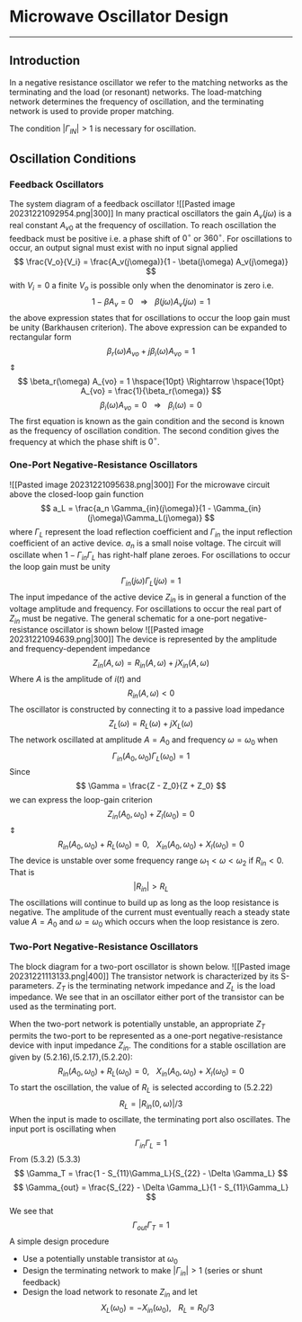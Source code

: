 # Microwave Oscillator Design
---
## Introduction
In a negative resistance oscillator we refer to the matching networks as the terminating and the load (or resonant) networks. The load-matching network determines the frequency of oscillation, and the terminating network is used to provide proper matching.

The condition $|\Gamma_{IN}| > 1$ is necessary for oscillation. 
## Oscillation Conditions
### Feedback Oscillators
The system diagram of a feedback oscillator
![[Pasted image 20231221092954.png|300]]
In many practical oscillators the gain $A_v(j\omega)$ is a real constant $A_{v0}$ at the frequency of oscillation. To reach oscillation the feedback must be positive i.e. a phase shift of $0^{\circ}$ or $360^{\circ}$. For oscillations to occur, an output signal must exist with no input signal applied
$$ \frac{V_o}{V_i} = \frac{A_v(j\omega)}{1 - \beta(j\omega) A_v(j\omega)} $$
with $V_i = 0$ a finite $V_o$ is possible only when the denominator is zero i.e.
$$ 1 - \beta A_v = 0 \hspace{10pt} \Rightarrow \hspace{10pt} \beta(j\omega) A_v(j\omega) = 1$$
the above expression states that for oscillations to occur the loop gain must be unity (Barkhausen criterion). The above expression can be expanded to rectangular form
$$ \beta_r(\omega) A_{vo} + j\beta_i(\omega)A_{vo} = 1 $$
$\Updownarrow$
$$ \beta_r(\omega) A_{vo} = 1 \hspace{10pt} \Rightarrow \hspace{10pt} A_{vo} = \frac{1}{\beta_r(\omega)} $$
$$ \beta_i(\omega) A_{vo} = 0 \hspace{10pt} \Rightarrow \hspace{10pt} \beta_i(\omega) = 0 $$
The first equation is known as the gain condition and the second is known as the frequency of oscillation condition. The second condition gives the frequency at which the phase shift is $0^{\circ}$. 
### One-Port Negative-Resistance Oscillators
![[Pasted image 20231221095638.png|300]]
For the microwave circuit above the closed-loop gain function
$$ a_L = \frac{a_n \Gamma_{in}(j\omega)}{1 - \Gamma_{in}(j\omega)\Gamma_L(j\omega)} $$
where $\Gamma_L$ represent the load reflection coefficient and $\Gamma_{in}$ the input reflection coefficient of an active device. $a_n$ is a small noise voltage. The circuit will oscillate when $1 - \Gamma_{in}\Gamma_L$ has right-half plane zeroes. For oscillations to occur the loop gain must be unity
$$ \Gamma_{in}(j\omega) \Gamma_L(j\omega) = 1 $$
The input impedance of the active device $Z_{in}$ is in general a function of the voltage amplitude and frequency. For oscillations to occur the real part of $Z_{in}$ must be negative. 
The general schematic for a one-port negative-resistance oscillator is shown below
![[Pasted image 20231221094639.png|300]]
The device is represented by the amplitude and frequency-dependent impedance
$$ Z_{in}(A,\omega) = R_{in}(A,\omega) + j X_{in}(A,\omega) $$
Where $A$ is the amplitude of $i(t)$ and
$$ R_{in}(A,\omega) < 0 $$
The oscillator is constructed by connecting it to a passive load impedance
$$ Z_L(\omega) = R_L(\omega) + jX_L(\omega) $$
The network oscillated at amplitude $A = A_0$ and frequency $\omega = \omega_0$ when
$$ \Gamma_{in}(A_0, \omega_0) \Gamma_L(\omega_0) = 1 $$
Since 
$$ \Gamma = \frac{Z - Z_0}{Z + Z_0} $$
we can express the loop-gain criterion
$$ Z_{in}(A_0, \omega_0) + Z_l(\omega_0) = 0 $$
$\Updownarrow$
$$ R_{in}(A_0, \omega_0) + R_L (\omega_0) = 0, \hspace{10pt} X_{in}(A_0, \omega_0) + X_l(\omega_0) = 0 $$
The device is unstable over some frequency range $\omega_1 < \omega < \omega_2$ if $R_{in} < 0$. That is
$$ |R_{in}| > R_L $$
The oscillations will continue to build up as long as the loop resistance is negative. The amplitude of the current must eventually reach a steady state value $A = A_0$ and $\omega = \omega_0$ which occurs when the loop resistance is zero.
### Two-Port Negative-Resistance Oscillators
The block diagram for a two-port oscillator is shown below.
![[Pasted image 20231221113133.png|400]]
The transistor network is characterized by its S-parameters. $Z_T$ is the terminating network impedance and $Z_L$ is the load impedance. We see that in an oscillator either port of the transistor can be used as the terminating port. 

When the two-port network is potentially unstable, an appropriate $Z_T$ permits the two-port to be represented as a one-port negative-resistance device with input impedance $Z_{in}$. The conditions for a stable oscillation are given by (5.2.16),(5.2.17),(5.2.20):
$$  R_{in}(A_0, \omega_0) + R_L (\omega_0) = 0, \hspace{10pt} X_{in}(A_0, \omega_0) + X_l(\omega_0) = 0 $$
To start the oscillation, the value of $R_L$ is selected according to (5.2.22) 
$$ R_L = |R_{in}(0,\omega)|/3 $$
When the input is made to oscillate, the terminating port also oscillates. The input port is oscillating when
$$ \Gamma_{in}\Gamma_L = 1 $$
From (5.3.2) (5.3.3)
$$ \Gamma_T = \frac{1 - S_{11}\Gamma_L}{S_{22} - \Delta \Gamma_L} $$
$$ \Gamma_{out} = \frac{S_{22} - \Delta \Gamma_L}{1 - S_{11}\Gamma_L} $$
We see that
$$ \Gamma_{out} \Gamma_T = 1 $$
A simple design procedure
- Use a potentially unstable transistor at $\omega_0$
- Design the terminating network to make $|\Gamma_{in}| > 1$ (series or shunt feedback)
- Design the load network to resonate $Z_{in}$ and let
$$ X_L(\omega_0) = -X_{in}(\omega_0), \hspace{10pt} R_L = R_0/3 $$




